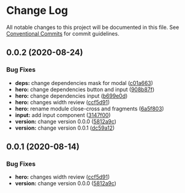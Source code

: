 # Change Log

All notable changes to this project will be documented in this file.
See [Conventional Commits](https://conventionalcommits.org) for commit guidelines.

## 0.0.2 (2020-08-24)

### Bug Fixes

- **deps:** change dependencies mask for modal ([c01a663](https://github.com/Atlantis-Academy/react-learn-landing/commit/c01a663e980e1aa4c87f47707d5c70ff2f257107))
- **hero:** change dependencies button and input ([908b87f](https://github.com/Atlantis-Academy/react-learn-landing/commit/908b87fbac89a80c8012bc187c657400ee1fa723))
- **hero:** change dependencies input ([b699e0d](https://github.com/Atlantis-Academy/react-learn-landing/commit/b699e0d7f087d6ed61e44043f6366daf9d96b341))
- **hero:** changes width review ([ccf5d91](https://github.com/Atlantis-Academy/react-learn-landing/commit/ccf5d91910d007dd33460200a3b3aae21e720191))
- **hero:** rename module close-cross and fragments ([6a5f803](https://github.com/Atlantis-Academy/react-learn-landing/commit/6a5f803041966ea03e00db1db21d049549c9a0ec))
- **input:** add input component ([3147f00](https://github.com/Atlantis-Academy/react-learn-landing/commit/3147f004dd0e325d50254aa7594ca33852bf2f0f))
- **version:** change version 0.0.0 ([5812a9c](https://github.com/Atlantis-Academy/react-learn-landing/commit/5812a9cc39d1c17a3de4e75eb7a06b68bd387789))
- **version:** change version 0.0.1 ([dc59a12](https://github.com/Atlantis-Academy/react-learn-landing/commit/dc59a120ac423e2d0d557f282be696d93a832cf7))

## 0.0.1 (2020-08-14)

### Bug Fixes

- **hero:** changes width review ([ccf5d91](https://github.com/Atlantis-Academy/react-learn-landing/commit/ccf5d91910d007dd33460200a3b3aae21e720191))
- **version:** change version 0.0.0 ([5812a9c](https://github.com/Atlantis-Academy/react-learn-landing/commit/5812a9cc39d1c17a3de4e75eb7a06b68bd387789))
